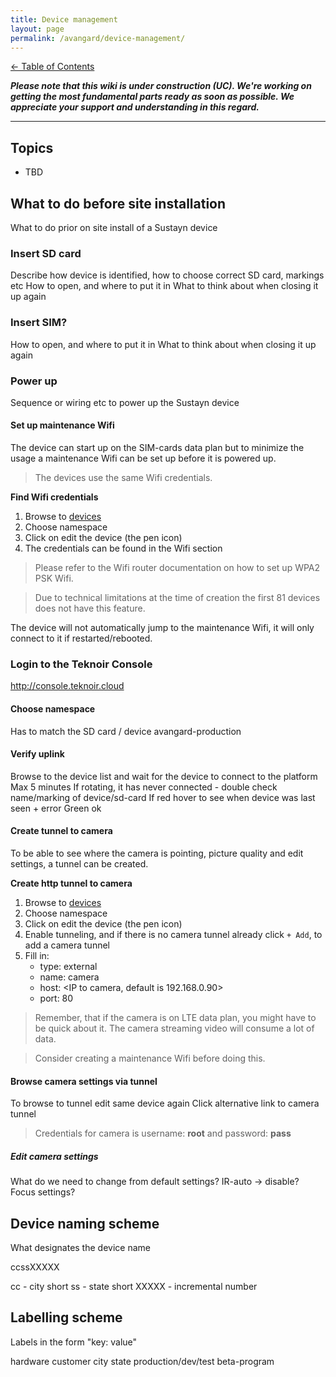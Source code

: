 ```yaml
---
title: Device management
layout: page
permalink: /avangard/device-management/
---
```


[<- Table of Contents](index.md)

_**Please note that this wiki is under construction (UC). We're working on getting the most fundamental parts ready as soon as possible. We appreciate your support and understanding in this regard.**_

---
## Topics
* TBD

## What to do before site installation
What to do prior on site install of a Sustayn device

### Insert SD card
Describe how device is identified, how to choose correct SD card, markings etc
How to open, and where to put it in
What to think about when closing it up again

### Insert SIM?
How to open, and where to put it in
What to think about when closing it up again

### Power up
Sequence or wiring etc to power up the Sustayn device

#### Set up maintenance Wifi
The device can start up on the SIM-cards data plan but to minimize the usage a maintenance Wifi can be set up before it
is powered up.

> The devices use the same Wifi credentials.

**Find Wifi credentials**
1. Browse to [devices](https://console.teknoir.cloud/_/devices/)
2. Choose namespace
3. Click on edit the device (the pen icon)
4. The credentials can be found in the Wifi section

> Please refer to the Wifi router documentation on how to set up WPA2 PSK Wifi.

> Due to technical limitations at the time of creation the first 81 devices does not have this feature.

The device will not automatically jump to the maintenance Wifi, it will only connect to it if restarted/rebooted.

### Login to the Teknoir Console
http://console.teknoir.cloud

#### Choose namespace
Has to match the SD card / device
avangard-production

#### Verify uplink
Browse to the device list and wait for the device to connect to the platform
Max 5 minutes
If rotating, it has never connected - double check name/marking of device/sd-card
If red hover to see when device was last seen + error
Green ok

#### Create tunnel to camera
To be able to see where the camera is pointing, picture quality and edit settings, a tunnel can be created.

**Create http tunnel to camera**
1. Browse to [devices](https://console.teknoir.cloud/_/devices/)
2. Choose namespace
3. Click on edit the device (the pen icon)
4. Enable tunneling, and if there is no camera tunnel already click `+ Add`, to add a camera tunnel
5. Fill in:
    * type: external
    * name: camera
    * host: <IP to camera, default is 192.168.0.90>
    * port: 80

> Remember, that if the camera is on LTE data plan, you might have to be quick about it. The camera streaming video
> will consume a lot of data.

> Consider creating a maintenance Wifi before doing this.

#### Browse camera settings via tunnel
To browse to tunnel edit same device again
Click alternative link to camera tunnel

> Credentials for camera is username: **root** and password: **pass**

##### Edit camera settings
What do we need to change from default settings?
IR-auto -> disable?
Focus settings?

## Device naming scheme
What designates the device name

ccssXXXXX

cc - city short
ss - state short
XXXXX - incremental number

## Labelling scheme
Labels in the form "key: value"

hardware
customer
city
state
production/dev/test
beta-program